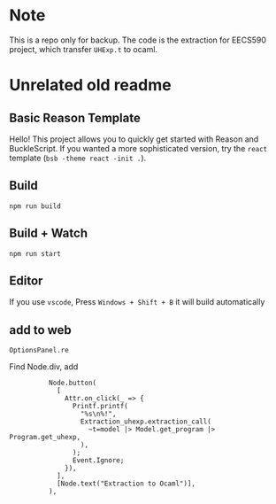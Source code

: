 # Note

This is a repo only for backup. The code is the extraction for EECS590 project, which transfer ```UHExp.t``` to ocaml.

# Unrelated old readme
## Basic Reason Template

Hello! This project allows you to quickly get started with Reason and BuckleScript. If you wanted a more sophisticated version, try the `react` template (`bsb -theme react -init .`).

## Build
```
npm run build
```

## Build + Watch

```
npm run start
```


## Editor
If you use `vscode`, Press `Windows + Shift + B` it will build automatically

## add to web
```
OptionsPanel.re
```
Find Node.div, add
```
          Node.button(
            [
              Attr.on_click(_ => {
                Printf.printf(
                  "%s\n%!",
                  Extraction_uhexp.extraction_call(
                    ~t=model |> Model.get_program |> Program.get_uhexp,
                  ),
                );
                Event.Ignore;
              }),
            ],
            [Node.text("Extraction to Ocaml")],
          ),
```